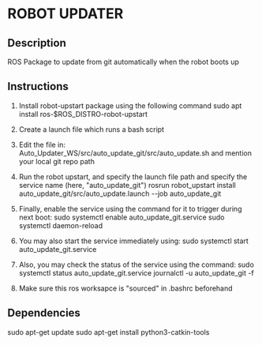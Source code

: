 ROBOT UPDATER
=============


Description
-----------
ROS Package to update from git automatically when the robot boots up


Instructions
------------

1. Install robot-upstart package using the following command
	sudo apt install ros-$ROS_DISTRO-robot-upstart
	
2. Create a launch file which runs a bash script

3. Edit the file in: Auto_Updater_WS/src/auto_update_git/src/auto_update.sh and mention your local git repo path

4. Run the robot upstart, and specify the launch file path and specify the service name (here, "auto_update_git")
	rosrun robot_upstart install auto_update_git/src/auto_update.launch --job auto_update_git
	
5. Finally, enable the service using the command for it to trigger during next boot:
	sudo systemctl enable auto_update_git.service
	sudo systemctl daemon-reload

6. You may also start the service immediately using:
	sudo systemctl start auto_update_git.service

7. Also, you may check the status of the service using the command:
	sudo systemctl status auto_update_git.service
	journalctl -u auto_update_git -f

8. Make sure this ros worksapce is "sourced" in .bashrc beforehand


Dependencies
------------
sudo apt-get update
sudo apt-get install python3-catkin-tools
